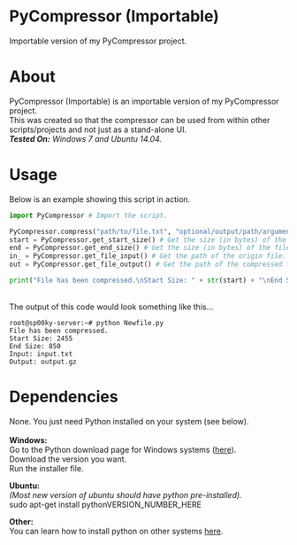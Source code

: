 # PyCompressor (Importable)
Importable version of my PyCompressor project.

# About
PyCompressor (Importable) is an importable version of my PyCompressor project.<br>
This was created so that the compressor can be used from within other scripts/projects and not just as a stand-alone UI.<br>
_**Tested On:** Windows 7 and Ubuntu 14.04._

# Usage
Below is an example showing this script in action.
```python
import PyCompressor # Import the script.

PyCompressor.compress("path/to/file.txt", "optional/output/path/argument") # Compress a file.
start = PyCompressor.get_start_size() # Get the size (in bytes) of the file before it's been compressed.
end = PyCompressor.get_end_size() # Get the size (in bytes) of the file after it's been compressed.
in_ = PyCompressor.get_file_input() # Get the path of the origin file.
out = PyCompressor.get_file_output() # Get the path of the compressed file.

print("File has been compressed.\nStart Size: " + str(start) + "\nEnd Size: " + str(end) + "\nInput: " + in_ + "\nOutput: " + out) # Print the results.
```
<br>The output of this code would look something like this...
```shell
root@sp00ky-server:~# python Newfile.py
File has been compressed.
Start Size: 2455
End Size: 850
Input: input.txt
Output: output.gz
```

# Dependencies
None. You just need Python installed on your system (see below).<br>
<br>
**Windows:**<br>
Go to the Python download page for Windows systems ([here](https://www.python.org/downloads/windows/)).<br>
Download the version you want.<br>
Run the installer file.<br>

**Ubuntu:**<br>
_(Most new version of ubuntu should have python pre-installed)._<br>
sudo apt-get install pythonVERSION_NUMBER_HERE<br>

**Other:**<br>
You can learn how to install python on other systems [here](https://google.com/).

